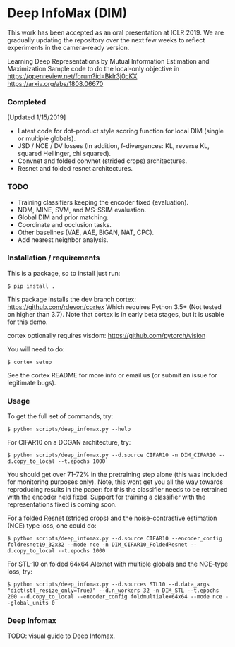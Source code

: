 # Deep InfoMax (DIM)

This work has been accepted as an oral presentation at ICLR 2019.
We are gradually updating the repository over the next few weeks to reflect experiments in the camera-ready version.

Learning Deep Representations by Mutual Information Estimation and Maximization
Sample code to do the local-only objective in 
https://openreview.net/forum?id=Bklr3j0cKX
https://arxiv.org/abs/1808.06670

### Completed
[Updated 1/15/2019]
* Latest code for dot-product style scoring function for local DIM (single or multiple globals).
* JSD / NCE / DV losses (In addition, f-divergences: KL, reverse KL, squared Hellinger, chi squared).
* Convnet and folded convnet (strided crops) architectures. 
* Resnet and folded resnet architectures.

### TODO
* Training classifiers keeping the encoder fixed (evaluation).
* NDM, MINE, SVM, and MS-SSIM evaluation.
* Global DIM and prior matching.
* Coordinate and occlusion tasks.
* Other baselines (VAE, AAE, BiGAN, NAT, CPC).
* Add nearest neighbor analysis.

### Installation / requirements

This is a package, so to install just run:

    $ pip install .

This package installs the dev branch cortex: https://github.com/rdevon/cortex
Which requires Python 3.5+ (Not tested on higher than 3.7). Note that cortex is in early beta stages, but it is usable for this demo. 

cortex optionally requires visdom: https://github.com/pytorch/vision

You will need to do:

    $ cortex setup

See the cortex README for more info or email us (or submit an issue for legitimate bugs).

### Usage

To get the full set of commands, try:

    $ python scripts/deep_infomax.py --help

For CIFAR10 on a DCGAN architecture, try:

    $ python scripts/deep_infomax.py --d.source CIFAR10 -n DIM_CIFAR10 --d.copy_to_local --t.epochs 1000
    
You should get over 71-72% in the pretraining step alone (this was included for monitoring purposes only). 
Note, this wont get you all the way towards reproducing results in the paper: for this the classifier needs to be retrained with the encoder held fixed.
Support for training a classifier with the representations fixed is coming soon.

For a folded Resnet (strided crops) and the noise-contrastive estimation (NCE) type loss, one could do:

    $ python scripts/deep_infomax.py --d.source CIFAR10 --encoder_config foldresnet19_32x32 --mode nce -n DIM_CIFAR10_FoldedResnet --d.copy_to_local --t.epochs 1000
    
For STL-10 on folded 64x64 Alexnet with multiple globals and the NCE-type loss, try:

    $ python scripts/deep_infomax.py --d.sources STL10 --d.data_args "dict(stl_resize_only=True)" --d.n_workers 32 -n DIM_STL --t.epochs 200 --d.copy_to_local --encoder_config foldmultialex64x64 --mode nce --global_units 0

### Deep Infomax

TODO: visual guide to Deep Infomax.
